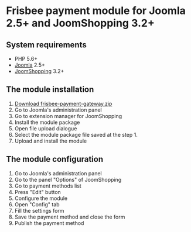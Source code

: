 # Frisbee payment module for Joomla 2.5+ and JoomShopping 3.2+

## System requirements

* PHP 5.6+
* [Joomla](http://www.joomla.org/download.html) 2.5+
* [JoomShopping](http://joomshopping.pro/download/component.html) 3.2+

## The module installation

1. [Download frisbee-payment-gateway.zip](https://github.com/frisbee-ua/joomshopping-payment-module/blob/master/frisbee-payment-gateway.zip?raw=true)
2. Go to Joomla's administration panel
3. Go to extension manager for JoomShopping
4. Install the module package
1. Open file upload dialogue
2. Select the module package file saved at the step 1.
3. Upload and install the module

## The module configuration

1. Go to Joomla's administration panel
2. Go to the panel "Options" of JoomShopping
3. Go to payment methods list
4. Press "Edit" button
5. Configure the module
1. Open "Config" tab
2. Fill the settings form
4. Save the payment method and close the form
6. Publish the payment method
